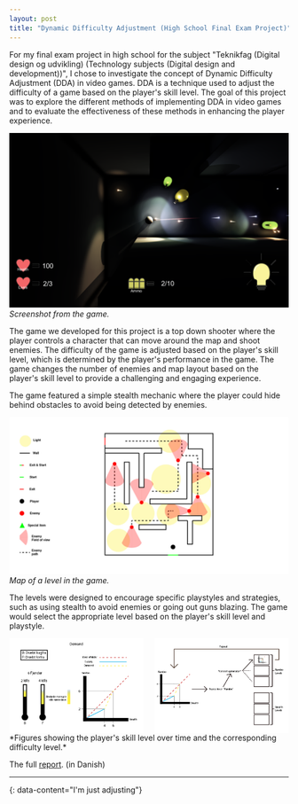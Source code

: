 ```yaml
---
layout: post
title: "Dynamic Difficulty Adjustment (High School Final Exam Project)"
---
```


For my final exam project in high school for the subject "Teknikfag (Digital design og udvikling) (Technology subjects (Digital design and development))", I chose to investigate the concept of Dynamic Difficulty Adjustment (DDA) in video games. DDA is a technique used to adjust the difficulty of a game based on the player's skill level. The goal of this project was to explore the different methods of implementing DDA in video games and to evaluate the effectiveness of these methods in enhancing the player experience.

![theme logo](https://raw.githubusercontent.com/besplago/besplago.github.io/main/_images/dda_1.png)
*Screenshot from the game.*

The game we developed for this project is a top down shooter where the player controls a character that can move around the map and shoot enemies. The difficulty of the game is adjusted based on the player's skill level, which is determined by the player's performance in the game. The game changes the number of enemies and map layout based on the player's skill level to provide a challenging and engaging experience.

The game featured a simple stealth mechanic where the player could hide behind obstacles to avoid being detected by enemies.

![theme logo](https://raw.githubusercontent.com/besplago/besplago.github.io/main/_images/dda_2.jpg)
*Map of a level in the game.*

The levels were designed to encourage specific playstyles and strategies, such as using stealth to avoid enemies or going out guns blazing. The game would select the appropriate level based on the player's skill level and playstyle.

<div style="display: flex; justify-content: space-between;">
  <img src="https://raw.githubusercontent.com/besplago/besplago.github.io/main/_images/dda_3.jpg" alt="Graph showing the player's skill level over time and the corresponding difficulty level (I)" style="width: 48%;">
  <img src="https://raw.githubusercontent.com/besplago/besplago.github.io/main/_images/dda_4.jpg" alt="Graph showing the player's skill level over time and the corresponding difficulty level (II)" style="width: 48%;">
</div>
*Figures showing the player's skill level over time and the corresponding difficulty level.*

The full [report](https://github.com/besplago/besplago.github.io/blob/main/_files/dda_report.pdf). (in Danish)

---
{: data-content="I'm just adjusting"}
